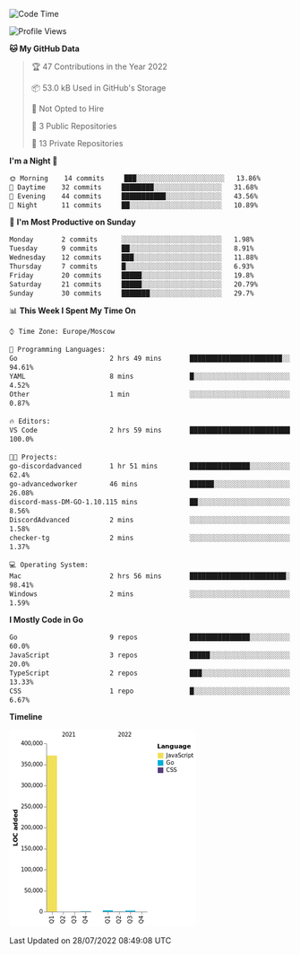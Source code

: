 <!--START_SECTION:waka-->
![Code Time](http://img.shields.io/badge/Code%20Time-393%20hrs%2051%20mins-blue)

![Profile Views](http://img.shields.io/badge/Profile%20Views-0-blue)

**🐱 My GitHub Data** 

> 🏆 47 Contributions in the Year 2022
 > 
> 📦 53.0 kB Used in GitHub's Storage 
 > 
> 🚫 Not Opted to Hire
 > 
> 📜 3 Public Repositories 
 > 
> 🔑 13 Private Repositories  
 > 
**I'm a Night 🦉** 

```text
🌞 Morning    14 commits     ███░░░░░░░░░░░░░░░░░░░░░░   13.86% 
🌆 Daytime    32 commits     ████████░░░░░░░░░░░░░░░░░   31.68% 
🌃 Evening    44 commits     ███████████░░░░░░░░░░░░░░   43.56% 
🌙 Night      11 commits     ██░░░░░░░░░░░░░░░░░░░░░░░   10.89%

```
📅 **I'm Most Productive on Sunday** 

```text
Monday       2 commits      ░░░░░░░░░░░░░░░░░░░░░░░░░   1.98% 
Tuesday      9 commits      ██░░░░░░░░░░░░░░░░░░░░░░░   8.91% 
Wednesday    12 commits     ███░░░░░░░░░░░░░░░░░░░░░░   11.88% 
Thursday     7 commits      █░░░░░░░░░░░░░░░░░░░░░░░░   6.93% 
Friday       20 commits     █████░░░░░░░░░░░░░░░░░░░░   19.8% 
Saturday     21 commits     █████░░░░░░░░░░░░░░░░░░░░   20.79% 
Sunday       30 commits     ███████░░░░░░░░░░░░░░░░░░   29.7%

```


📊 **This Week I Spent My Time On** 

```text
⌚︎ Time Zone: Europe/Moscow

💬 Programming Languages: 
Go                       2 hrs 49 mins       ███████████████████████░░   94.61% 
YAML                     8 mins              █░░░░░░░░░░░░░░░░░░░░░░░░   4.52% 
Other                    1 min               ░░░░░░░░░░░░░░░░░░░░░░░░░   0.87%

🔥 Editors: 
VS Code                  2 hrs 59 mins       █████████████████████████   100.0%

🐱‍💻 Projects: 
go-discordadvanced       1 hr 51 mins        ███████████████░░░░░░░░░░   62.4% 
go-advancedworker        46 mins             ██████░░░░░░░░░░░░░░░░░░░   26.08% 
discord-mass-DM-GO-1.10.115 mins             ██░░░░░░░░░░░░░░░░░░░░░░░   8.56% 
DiscordAdvanced          2 mins              ░░░░░░░░░░░░░░░░░░░░░░░░░   1.58% 
checker-tg               2 mins              ░░░░░░░░░░░░░░░░░░░░░░░░░   1.37%

💻 Operating System: 
Mac                      2 hrs 56 mins       ████████████████████████░   98.41% 
Windows                  2 mins              ░░░░░░░░░░░░░░░░░░░░░░░░░   1.59%

```

**I Mostly Code in Go** 

```text
Go                       9 repos             ███████████████░░░░░░░░░░   60.0% 
JavaScript               3 repos             █████░░░░░░░░░░░░░░░░░░░░   20.0% 
TypeScript               2 repos             ███░░░░░░░░░░░░░░░░░░░░░░   13.33% 
CSS                      1 repo              █░░░░░░░░░░░░░░░░░░░░░░░░   6.67%

```


**Timeline**

![Chart not found](https://raw.githubusercontent.com/jeezft/jeezft/main/charts/bar_graph.png) 


 Last Updated on 28/07/2022 08:49:08 UTC
<!--END_SECTION:waka-->
